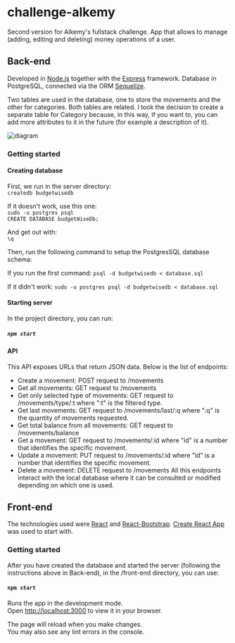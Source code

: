 # challenge-alkemy
Second version for Alkemy's fullstack challenge. App that allows to manage (adding, editing and deleting) money operations of a user. 

## Back-end
Developed in [Node.js](https://nodejs.org/es/about/) together with the [Express](https://expressjs.com/) framework. Database in PostgreSQL, connected via the ORM [Sequelize](https://sequelize.org/).

Two tables are used in the database, one to store the movements and the other for categories. Both tables are related. I took the decision to create a separate table for Category because, in this way, if you want to, you can add more attributes to it in the future (for example a description of it).

![diagram](https://user-images.githubusercontent.com/90068543/166171533-55ba311f-ac40-47ba-9030-2a2bb411ee32.png)

### Getting started

#### Creating database

First, we run in the server directory: \
`createdb budgetwisedb` 

If it doesn't work, use this one: \
`sudo -u postgres psql` \
`CREATE DATABASE budgetWiseDb;` 

And get out with: \
`\q`

Then, run the following command to setup the PostgresSQL database schema: 

If you run the first command:
`psql -d budgetwisedb < database.sql`

If it didn't work:
`sudo -u postgres psql -d budgetwisedb < database.sql`

#### Starting server

In the project directory, you can run:

##### `npm start`

#### API
This API exposes URLs that return JSON data. Below is the list of endpoints:
- Create a movement: POST request to /movements
- Get all movements: GET request to /movements
- Get only selected type of movements: GET request to /movements/type/:t where ":t" is the filtered type. 
- Get last movements: GET request to /movements/last/:q where ":q" is the quantity of movements requested.
- Get total balance from all movements: GET request to /movements/balance
- Get a movement: GET request to /movements/:id where "id" is a number that identifies the specific movement.
- Update a movement: PUT request to /movements/:id where "id" is a number that identifies the specific movement.
- Delete a movement: DELETE request to /movements
All this endpoints interact with the local database where it can be consulted or modified depending on which one is used.

## Front-end

The technologies used were [React](https://reactjs.org/) and [React-Bootstrap](https://react-bootstrap.github.io/). [Create React App](https://github.com/facebook/create-react-app) was used to start with.

### Getting started

After you have created the database and started the server (following the instructions above in Back-end), in the /front-end directory, you can use: 

#### `npm start`

Runs the app in the development mode.\
Open [http://localhost:3000](http://localhost:3000) to view it in your browser.

The page will reload when you make changes.\
You may also see any lint errors in the console.
